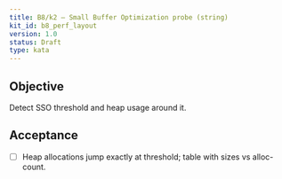 ```yaml
---
title: B8/k2 — Small Buffer Optimization probe (string)
kit_id: b8_perf_layout
version: 1.0
status: Draft
type: kata
---
```

## Objective
Detect SSO threshold and heap usage around it.
## Acceptance
- [ ] Heap allocations jump exactly at threshold; table with sizes vs alloc-count.
